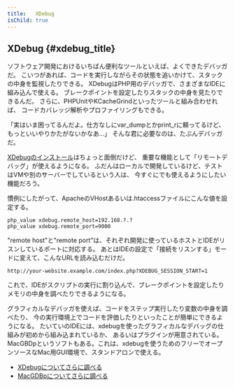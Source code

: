 ```yaml
---
title:   XDebug
isChild: true
---
```


## XDebug {#xdebug_title}

ソフトウェア開発におけるいちばん便利なツールといえば、よくできたデバッガだ。
こいつがあれば、コードを実行しながらその状態を追いかけて、スタックの中身を監視したりできる。
XDebugはPHP用のデバッガで、さまざまなIDEに組み込んで使える。
ブレークポイントを設定したりスタックの中身を見たりできるんだ。
さらに、PHPUnitやKCacheGrindといったツールと組み合わせれば、
コードカバレッジ解析やプロファイリングもできる。

「実はいま困ってるんだよ。仕方なしにvar_dumpとかprint_rに頼ってるけど、もっといいやりかたがないかなあ…」
そんな君に必要なのは、たぶんデバッガだ。

[XDebugのインストール][xdebug-install]はちょっと面倒だけど、
重要な機能として「リモートデバッグ」が使えるようになる。
ふだんはローカルで開発しているけど、テストはVMや別のサーバーでしているという人は、
今すぐにでも使えるようにしたい機能だろう。

慣例にしたがって、ApacheのVHostあるいは.htaccessファイルにこんな値を設定する。

    php_value xdebug.remote_host=192.168.?.?
    php_value xdebug.remote_port=9000

"remote host"と"remote port"は、それぞれ開発に使っているホストとIDEがリスンしているポートに対応する。
あとはIDEの設定で「接続をリスンする」モードに変えて、こんなURLを読み込むだけだ。

    http://your-website.example.com/index.php?XDEBUG_SESSION_START=1

これで、IDEがスクリプトの実行に割り込んで、ブレークポイントを設定したり
メモリの中身を調べたりできるようになる。

グラフィカルなデバッガを使えば、コードをステップ実行したり変数の中身を調べたり、
今の実行環境上でコードを評価したりといったことが簡単にできるようになる。
たいていのIDEには、xdebugを使ったグラフィカルなデバッグの仕組みが初めから組み込まれているか、
あるいはプラグインが用意されている。
MacGBDpというソフトもある。これは、xdebugを使うためのフリーでオープンソースなMac用GUI環境で、スタンドアロンで使える。

 * [XDebugについてさらに調べる][xdebug-docs]
 * [MacGDBpについてさらに調べる][macgdbp-install]

[xdebug-docs]: http://xdebug.org/docs/
[xdebug-install]: http://xdebug.org/docs/install
[macgdbp-install]: http://www.bluestatic.org/software/macgdbp/
